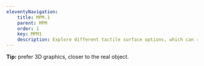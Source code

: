 ```yaml
---
eleventyNavigation:
    title: MPM.1
    parent: MPM
    order: 1
    key: MPM1
    description: Explore different tactile surface options, which can range from just relief to three-dimensional (3D) objects.
---
```

**Tip:** prefer 3D graphics, closer to the real object.
